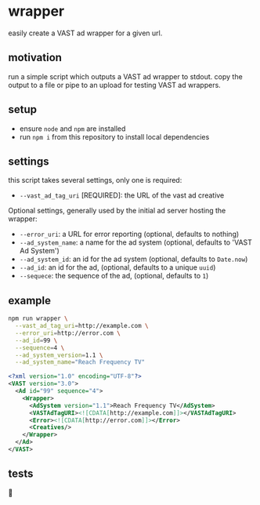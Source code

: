 # wrapper

easily create a VAST ad wrapper for a given url.

## motivation

run a simple script which outputs a VAST ad wrapper to stdout. copy the output
to a file or pipe to an upload for testing VAST ad wrappers.

## setup

- ensure `node` and `npm` are installed
- run `npm i` from this repository to install local dependencies

## settings

this script takes several settings, only one is required:

- `--vast_ad_tag_uri` [REQUIRED]: the URL of the vast ad creative

Optional settings, generally used by the initial ad server hosting the wrapper:

- `--error_uri`: a URL for error reporting (optional, defaults to nothing)
- `--ad_system_name`: a name for the ad system (optional, defaults to 'VAST Ad System')
- `--ad_system_id`: an id for the ad system (optional, defaults to `Date.now`)
- `--ad_id`: an id for the ad, (optional, defaults to a unique `uuid`)
- `--sequece`: the sequence of the ad, (optional, defaults to `1`)

## example

```bash
npm run wrapper \
  --vast_ad_tag_uri=http://example.com \
  --error_uri=http://error.com \
  --ad_id=99 \
  --sequence=4 \
  --ad_system_version=1.1 \
  --ad_system_name="Reach Frequency TV"
```

```xml
<?xml version="1.0" encoding="UTF-8"?>
<VAST version="3.0">
  <Ad id="99" sequence="4">
    <Wrapper>
      <AdSystem version="1.1">Reach Frequency TV</AdSystem>
      <VASTAdTagURI><![CDATA[http://example.com]]></VASTAdTagURI>
      <Error><![CDATA[http://error.com]]></Error>
      <Creatives/>
    </Wrapper>
  </Ad>
</VAST>
```

## tests

:pizza:
